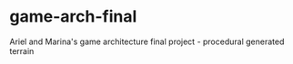 # game-arch-final
Ariel and Marina's game architecture final project - procedural generated terrain 
